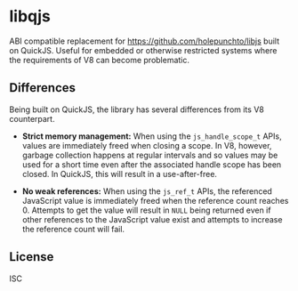 # libqjs

ABI compatible replacement for https://github.com/holepunchto/libjs built on QuickJS. Useful for embedded or otherwise restricted systems where the requirements of V8 can become problematic.

## Differences

Being built on QuickJS, the library has several differences from its V8 counterpart.

- **Strict memory management:** When using the `js_handle_scope_t` APIs, values are immediately freed when closing a scope. In V8, however, garbage collection happens at regular intervals and so values may be used for a short time even after the associated handle scope has been closed. In QuickJS, this will result in a use-after-free.

- **No weak references:** When using the `js_ref_t` APIs, the referenced JavaScript value is immediately freed when the reference count reaches 0. Attempts to get the value will result in `NULL` being returned even if other references to the JavaScript value exist and attempts to increase the reference count will fail.

## License

ISC

